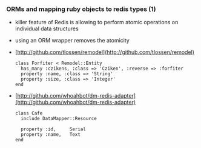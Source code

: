 ### ORMs and mapping ruby objects to redis types (1)
  
  * killer feature of Redis is allowing to perform atomic operations on individual data structures
  * using an ORM wrapper removes the atomicity
  * [http://github.com/tlossen/remodel](http://github.com/tlossen/remodel)

        class Forfiter < Remodel::Entity
          has_many :czikens, :class => 'Cziken', :reverse => :forfiter
          property :name, :class => 'String'
          property :size, :class => 'Integer'
        end

  * [http://github.com/whoahbot/dm-redis-adapter](http://github.com/whoahbot/dm-redis-adapter)

        class Cafe
          include DataMapper::Resource

          property :id,     Serial
          property :name,   Text
        end




